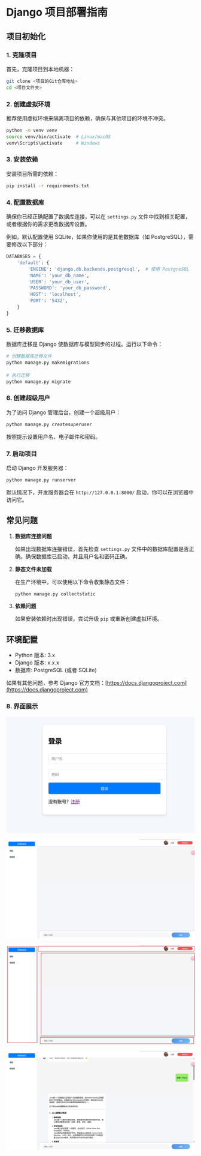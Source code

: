 
# Django 项目部署指南

## 项目初始化

### 1. 克隆项目

首先，克隆项目到本地机器：

```bash
git clone <项目的Git仓库地址>
cd <项目文件夹>
```

### 2. 创建虚拟环境

推荐使用虚拟环境来隔离项目的依赖，确保与其他项目的环境不冲突。

```bash
python -m venv venv
source venv/bin/activate  # Linux/macOS
venv\Scripts\activate     # Windows
```

### 3. 安装依赖

安装项目所需的依赖：

```bash
pip install -r requirements.txt
```

### 4. 配置数据库

确保你已经正确配置了数据库连接，可以在 `settings.py` 文件中找到相关配置，或者根据你的需求更改数据库设置。

例如，默认配置使用 SQLite，如果你使用的是其他数据库（如 PostgreSQL），需要修改以下部分：

```python
DATABASES = {
    'default': {
        'ENGINE': 'django.db.backends.postgresql',  # 使用 PostgreSQL
        'NAME': 'your_db_name',
        'USER': 'your_db_user',
        'PASSWORD': 'your_db_password',
        'HOST': 'localhost',
        'PORT': '5432',
    }
}
```

### 5. 迁移数据库

数据库迁移是 Django 使数据库与模型同步的过程。运行以下命令：

```bash
# 创建数据库迁移文件
python manage.py makemigrations

# 执行迁移
python manage.py migrate
```

### 6. 创建超级用户

为了访问 Django 管理后台，创建一个超级用户：

```bash
python manage.py createsuperuser
```

按照提示设置用户名、电子邮件和密码。

### 7. 启动项目

启动 Django 开发服务器：

```bash
python manage.py runserver
```

默认情况下，开发服务器会在 `http://127.0.0.1:8000/` 启动，你可以在浏览器中访问它。

## 常见问题

1. **数据库连接问题**

   如果出现数据库连接错误，首先检查 `settings.py` 文件中的数据库配置是否正确。确保数据库已启动，并且用户名和密码正确。

2. **静态文件未加载**

   在生产环境中，可以使用以下命令收集静态文件：

   ```bash
   python manage.py collectstatic
   ```

3. **依赖问题**

   如果安装依赖时出现错误，尝试升级 `pip` 或重新创建虚拟环境。

## 环境配置

- Python 版本: 3.x
- Django 版本: x.x.x
- 数据库: PostgreSQL (或者 SQLite)

如果有其他问题，参考 Django 官方文档：[https://docs.djangoproject.com](https://docs.djangoproject.com)


### 8. 界面展示

![image-20250327092313984](AzureChatWeb/images/README/image-20250327092313984.png)

![image-20250327092345029](AzureChatWeb/images/README/image-20250327092345029.png)

![image-20250327092408023](AzureChatWeb/images/README/image-20250327092408023.png)

![image-20250327092422223](AzureChatWeb/images/README/image-20250327092422223.png)
